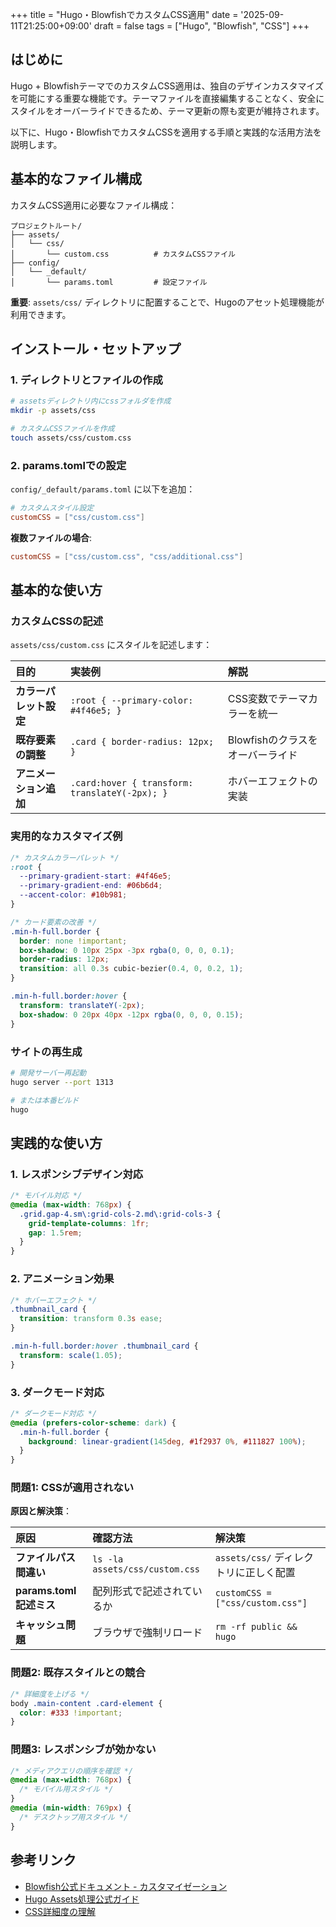+++
title = "Hugo・BlowfishでカスタムCSS適用"
date = '2025-09-11T21:25:00+09:00'
draft = false
tags = ["Hugo", "Blowfish", "CSS"]
+++

## はじめに

Hugo + BlowfishテーマでのカスタムCSS適用は、独自のデザインカスタマイズを可能にする重要な機能です。テーマファイルを直接編集することなく、安全にスタイルをオーバーライドできるため、テーマ更新の際も変更が維持されます。

以下に、Hugo・BlowfishでカスタムCSSを適用する手順と実践的な活用方法を説明します。

## 基本的なファイル構成

カスタムCSS適用に必要なファイル構成：

```
プロジェクトルート/
├── assets/
│   └── css/
│       └── custom.css          # カスタムCSSファイル
├── config/
│   └── _default/
│       └── params.toml         # 設定ファイル
```

**重要**: `assets/css/` ディレクトリに配置することで、Hugoのアセット処理機能が利用できます。

## インストール・セットアップ

### 1. ディレクトリとファイルの作成

```bash
# assetsディレクトリ内にcssフォルダを作成
mkdir -p assets/css

# カスタムCSSファイルを作成
touch assets/css/custom.css
```

### 2. params.tomlでの設定

`config/_default/params.toml` に以下を追加：

```toml
# カスタムスタイル設定
customCSS = ["css/custom.css"]
```

**複数ファイルの場合**:
```toml
customCSS = ["css/custom.css", "css/additional.css"]
```

## 基本的な使い方

### カスタムCSSの記述

`assets/css/custom.css` にスタイルを記述します：

| 目的 | 実装例 | 解説 |
| :--- | :--- | :--- |
| **カラーパレット設定** | `:root { --primary-color: #4f46e5; }` | CSS変数でテーマカラーを統一 |
| **既存要素の調整** | `.card { border-radius: 12px; }` | Blowfishのクラスをオーバーライド |
| **アニメーション追加** | `.card:hover { transform: translateY(-2px); }` | ホバーエフェクトの実装 |

### 実用的なカスタマイズ例

```css
/* カスタムカラーパレット */
:root {
  --primary-gradient-start: #4f46e5;
  --primary-gradient-end: #06b6d4;
  --accent-color: #10b981;
}

/* カード要素の改善 */
.min-h-full.border {
  border: none !important;
  box-shadow: 0 10px 25px -3px rgba(0, 0, 0, 0.1);
  border-radius: 12px;
  transition: all 0.3s cubic-bezier(0.4, 0, 0.2, 1);
}

.min-h-full.border:hover {
  transform: translateY(-2px);
  box-shadow: 0 20px 40px -12px rgba(0, 0, 0, 0.15);
}
```

### サイトの再生成

```bash
# 開発サーバー再起動
hugo server --port 1313

# または本番ビルド
hugo
```

## 実践的な使い方

### 1. レスポンシブデザイン対応

```css
/* モバイル対応 */
@media (max-width: 768px) {
  .grid.gap-4.sm\:grid-cols-2.md\:grid-cols-3 {
    grid-template-columns: 1fr;
    gap: 1.5rem;
  }
}
```

### 2. アニメーション効果

```css
/* ホバーエフェクト */
.thumbnail_card {
  transition: transform 0.3s ease;
}

.min-h-full.border:hover .thumbnail_card {
  transform: scale(1.05);
}
```

### 3. ダークモード対応

```css
/* ダークモード対応 */
@media (prefers-color-scheme: dark) {
  .min-h-full.border {
    background: linear-gradient(145deg, #1f2937 0%, #111827 100%);
  }
}
```

### 問題1: CSSが適用されない

**原因と解決策**：

| 原因 | 確認方法 | 解決策 |
| :--- | :--- | :--- |
| **ファイルパス間違い** | `ls -la assets/css/custom.css` | `assets/css/` ディレクトリに正しく配置 |
| **params.toml記述ミス** | 配列形式で記述されているか | `customCSS = ["css/custom.css"]` |
| **キャッシュ問題** | ブラウザで強制リロード | `rm -rf public && hugo` |

### 問題2: 既存スタイルとの競合

```css
/* 詳細度を上げる */
body .main-content .card-element {
  color: #333 !important;
}
```

### 問題3: レスポンシブが効かない

```css
/* メディアクエリの順序を確認 */
@media (max-width: 768px) {
  /* モバイル用スタイル */
}
@media (min-width: 769px) {
  /* デスクトップ用スタイル */
}
```

## 参考リンク

- [Blowfish公式ドキュメント - カスタマイゼーション](https://blowfish.page/docs/advanced-customisation/)
- [Hugo Assets処理公式ガイド](https://gohugo.io/hugo-pipes/)
- [CSS詳細度の理解](https://developer.mozilla.org/ja/docs/Web/CSS/Specificity)